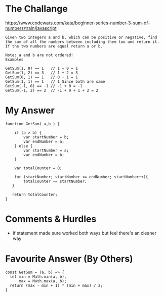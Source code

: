# The Challange

https://www.codewars.com/kata/beginner-series-number-3-sum-of-numbers/train/javascript

```
Given two integers a and b, which can be positive or negative, find the sum of all the numbers between including them too and return it. If the two numbers are equal return a or b.

Note: a and b are not ordered!
Examples

GetSum(1, 0) == 1   // 1 + 0 = 1
GetSum(1, 2) == 3   // 1 + 2 = 3
GetSum(0, 1) == 1   // 0 + 1 = 1
GetSum(1, 1) == 1   // 1 Since both are same
GetSum(-1, 0) == -1 // -1 + 0 = -1
GetSum(-1, 2) == 2  // -1 + 0 + 1 + 2 = 2
```

# My Answer

```
function GetSum( a,b ) {

    if (a > b) {
        var startNumber = b;
        var endNumber = a;
    } else {
        var startNumber = a;
        var endNumber = b;
    }
    
    var totalCounter = 0;
    
    for (startNumber; startNumber <= endNumber; startNumber++){
        totalCounter += startNumber;
   }

   return totalCounter;
}
```

# Comments & Hurdles

* if statement made sure worked both ways but feel there's an cleaner way

# Favourite Answer (By Others)
```
const GetSum = (a, b) => {
  let min = Math.min(a, b),
      max = Math.max(a, b);
  return (max - min + 1) * (min + max) / 2;
}
```